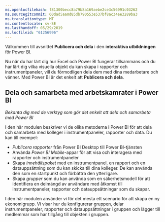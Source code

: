 ```yaml
---
ms.openlocfilehash: f81300becc8a79b8a169aebe2ce3c56991c03262
ms.sourcegitcommit: 60dad5aa0d85db790553e537bf8ac34ee3289ba3
ms.translationtype: MT
ms.contentlocale: sv-SE
ms.lasthandoff: 05/29/2019
ms.locfileid: "61256996"
---
```

Välkommen till avsnittet **Publicera och dela** i den **interaktiva utbildningen** för Power BI.

Nu när du har lärt dig hur Excel och Power BI fungerar tillsammans och du har lärt dig vilka visuella objekt du kan skapa i rapporter och instrumentpaneler, vill du förmodligen dela dem med dina medarbetare och vänner. Med Power BI är det enkelt att **Publicera och dela**.

## <a name="share-and-collaborate-with-colleagues-in-power-bi"></a>Dela och samarbeta med arbetskamrater i Power BI
*Bekanta dig med de verktyg som gör det enkelt att dela och samarbeta med Power BI*

I den här modulen beskriver vi de olika metoderna i Power BI för att dela och samarbeta med kolleger i instrumentpaneler, rapporter och data. Du kan till exempel:

* *Publicera rapporter* från Power BI Desktop till Power BI-tjänsten
* Använda *Power BI Mobile*-appar för att visa och interagera med rapporter och instrumentpaneler
* Skapa *innehållspaket* med en instrumentpanel, en rapport och en datauppsättning som du kan skicka till dina kolleger. De kan använda den som en startpunkt och förbättra den ytterligare.
* Skapa *grupper* som du kan använda som en säkerhetsmodell för att identifiera en delmängd av användare med åtkomst till instrumentpaneler, rapporter och datauppsättningar som du skapar.

I den här modulen använder vi för det mesta ett scenario för att skapa en ny ekonomigrupp. Vi visar hur du konfigurerar gruppen, delar instrumentpaneler, rapporter och datauppsättningar i gruppen och lägger till medlemmar som har tillgång till objekten i gruppen.

